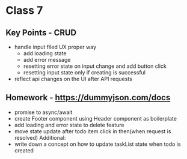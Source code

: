 # Class 7

## Key Points - CRUD
- handle input filed UX proper way
  - add loading state
  - add error message
  - resetting error state on input change and add button click
  - resetting input state only if creating is successful
- reflect api changes on the UI after API requests

## Homework - https://dummyjson.com/docs
- promise to async/await
- create Footer component using Header component as boilerplate
- add loading and error state to delete feature
- move state update after todo item click in then(when request is resolved)
Additional:
- write down a concept on how to update taskList state when todo is created 


